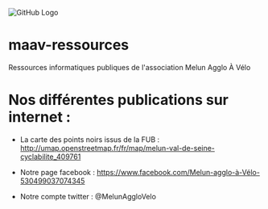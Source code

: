 ![GitHub Logo](/images/logo.png)

# maav-ressources
Ressources informatiques publiques de l'association Melun Agglo À Vélo

# Nos différentes publications sur internet :

* La carte des points noirs issus de la FUB :
http://umap.openstreetmap.fr/fr/map/melun-val-de-seine-cyclabilite_409761


* Notre page facebook :
https://www.facebook.com/Melun-agglo-à-Vélo-530499037074345

* Notre compte twitter : 
@MelunAggloVelo

